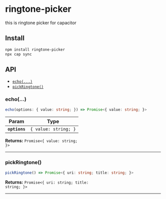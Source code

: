 # ringtone-picker

this is ringtone picker for capacitor

## Install

```bash
npm install ringtone-picker
npx cap sync
```

## API

<docgen-index>

* [`echo(...)`](#echo)
* [`pickRingtone()`](#pickringtone)

</docgen-index>

<docgen-api>
<!--Update the source file JSDoc comments and rerun docgen to update the docs below-->

### echo(...)

```typescript
echo(options: { value: string; }) => Promise<{ value: string; }>
```

| Param         | Type                            |
| ------------- | ------------------------------- |
| **`options`** | <code>{ value: string; }</code> |

**Returns:** <code>Promise&lt;{ value: string; }&gt;</code>

--------------------


### pickRingtone()

```typescript
pickRingtone() => Promise<{ uri: string; title: string; }>
```

**Returns:** <code>Promise&lt;{ uri: string; title: string; }&gt;</code>

--------------------

</docgen-api>
